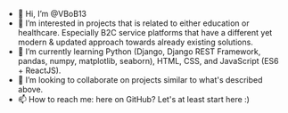 - 👋 Hi, I’m @VBoB13
- 👀 I’m interested in projects that is related to either education or healthcare. Especially B2C service platforms that have a different yet modern & updated approach towards already existing solutions.
- 🌱 I’m currently learning Python (Django, Django REST Framework, pandas, numpy, matplotlib, seaborn), HTML, CSS, and JavaScript (ES6 + ReactJS).
- 💞️ I’m looking to collaborate on projects similar to what's described above.
- 📫 How to reach me: here on GitHub? Let's at least start here :)

<!---
VBoB13/VBoB13 is a ✨ special ✨ repository because its `README.md` (this file) appears on your GitHub profile.
You can click the Preview link to take a look at your changes.
--->
